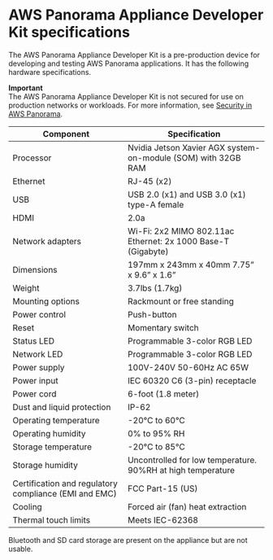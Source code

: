 # AWS Panorama Appliance Developer Kit specifications<a name="gettingstarted-hardware"></a>

The AWS Panorama Appliance Developer Kit is a pre\-production device for developing and testing AWS Panorama applications\. It has the following hardware specifications\.

**Important**  
The AWS Panorama Appliance Developer Kit is not secured for use on production networks or workloads\. For more information, see [Security in AWS Panorama](panorama-security.md)\.


| Component | Specification | 
| --- | --- | 
|  Processor  |  Nvidia Jetson Xavier AGX system\-on\-module \(SOM\) with 32GB RAM  | 
|  Ethernet  |  RJ\-45 \(x2\)  | 
|  USB  |  USB 2\.0 \(x1\) and USB 3\.0 \(x1\) type\-A female  | 
|  HDMI  |  2\.0a  | 
|  Network adapters  |  Wi\-Fi: 2x2 MIMO 802\.11ac Ethernet: 2x 1000 Base\-T \(Gigabyte\)  | 
|  Dimensions  |  197mm x 243mm x 40mm 7\.75” x 9\.6” x 1\.6”   | 
|  Weight  |  3\.7lbs \(1\.7kg\)  | 
|  Mounting options  |  Rackmount or free standing  | 
|  Power control  |  Push\-button  | 
|  Reset  |  Momentary switch  | 
|  Status LED  |  Programmable 3\-color RGB LED  | 
|  Network LED  |  Programmable 3\-color RGB LED  | 
|  Power supply  |  100V\-240V 50\-60Hz AC 65W  | 
|  Power input  |  IEC 60320 C6 \(3\-pin\) receptacle  | 
|  Power cord  |  6\-foot \(1\.8 meter\)  | 
|  Dust and liquid protection  |  IP\-62  | 
|  Operating temperature  |  \-20°C to 60°C  | 
|  Operating humidity  |  0% to 95% RH  | 
|  Storage temperature  |  \-20°C to 85°C  | 
|  Storage humidity  |  Uncontrolled for low temperature\. 90%RH at high temperature   | 
|  Certification and regulatory compliance \(EMI and EMC\)  |  FCC Part\-15 \(US\)    | 
|  Cooling  |  Forced air \(fan\) heat extraction   | 
|  Thermal touch limits  |  Meets IEC\-62368  | 

Bluetooth and SD card storage are present on the appliance but are not usable\.